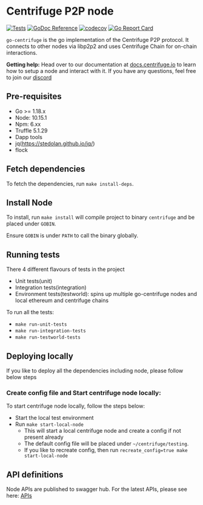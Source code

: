 # Centrifuge P2P node

[![Tests](https://github.com/centrifuge/go-centrifuge/actions/workflows/tests.yml/badge.svg?branch=develop)](https://github.com/centrifuge/go-centrifuge/actions/workflows/tests.yml)
[![GoDoc Reference](https://godoc.org/github.com/centrifuge/go-centrifuge?status.svg)](https://godoc.org/github.com/centrifuge/go-centrifuge)
[![codecov](https://codecov.io/gh/centrifuge/go-centrifuge/branch/develop/graph/badge.svg)](https://codecov.io/gh/centrifuge/go-centrifuge)
[![Go Report Card](https://goreportcard.com/badge/github.com/centrifuge/go-centrifuge)](https://goreportcard.com/report/github.com/centrifuge/go-centrifuge)

`go-centrifuge` is the go implementation of the Centrifuge P2P protocol. It connects to other nodes via libp2p2 and uses Centrifuge Chain for on-chain interactions.

**Getting help:** Head over to our documentation at [docs.centrifuge.io](http://docs.centrifuge.io) to learn how to setup a node and interact with it. If you have any questions, feel free to join our [discord](https://centrifuge.io/discord)

## Pre-requisites
- Go >= 1.18.x
- Node: 10.15.1
- Npm: 6.xx
- Truffle 5.1.29
- Dapp tools
- jq(https://stedolan.github.io/jq/)
- flock

## Fetch dependencies
To fetch the dependencies, run `make install-deps`.

## Install Node
To install, run `make install` will compile project to binary `centrifuge` and be placed under `GOBIN`.

Ensure `GOBIN` is under `PATH` to call the binary globally.

## Running tests
There 4 different flavours of tests in the project
- Unit tests(unit)
- Integration tests(integration)
- Environment tests(testworld): spins up multiple go-centrifuge nodes and local ethereum and centrifuge chains

To run all the tests:
- `make run-unit-tests`
- `make run-integration-tests`
- `make run-testworld-tests`

## Deploying locally
If you like to deploy all the dependencies including node, please follow below steps

### Create config file and Start centrifuge node locally:
To start centrifuge node locally, follow the steps below:
- Start the local test environment
- Run `make start-local-node`
  - This will start a local centrifuge node and create a config if not present already
  - The default config file will be placed under `~/centrifuge/testing`.
  - If you like to recreate config, then run `recreate_config=true make start-local-node`

## API definitions
Node APIs are published to swagger hub.
For the latest APIs, please see here: [APIs](https://app.swaggerhub.com/apis/centrifuge.io/cent-node/)

